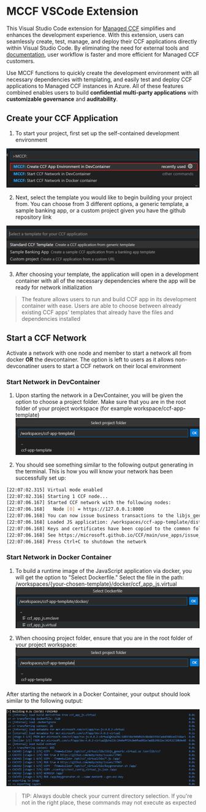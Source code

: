 # MCCF VSCode Extension

This Visual Studio Code extension for [Managed CCF](https://techcommunity.microsoft.com/t5/azure-confidential-computing/microsoft-introduces-preview-of-azure-managed-confidential/ba-p/3648986) simplifies and enhances the development experience. With this extension, users can seamlessly create, test, manage, and deploy their CCF applications directly within Visual Studio Code. By eliminating the need for external tools and [documentation](https://microsoft.github.io/CCF/main/build_apps/get_started.html), user  workflow is faster and more efficient for Managed CCF customers.

Use MCCF functions to quickly create the development environment with all necessary dependencies with templating, and easily test and deploy CCF applications to Managed CCF instances in Azure. All of these features combined enables users to build **confidential multi-party applications** with **customizable governance** and **auditability**.

## Create your CCF Application
1. To start your project, first set up the self-contained development environment

 ![This photo displays the choice of commands appearing to the user with the MCCF: Create CCF App Environment in DevContainer as the option highlighted with a red outline and should be chosen first by the user.](images/first_commandView.png)

 2. Next, select the template you would like to begin building your project from. You can choose from 3 different options, a generic template, a sample banking app, or a custom project given you have the github repository link

![Here there are 3 options displayed that appear after choosing to create a CCF app environment. The options are: Standard CCF Template where the user can create a CCF application from a generic template; a Sample Banking app, a specific sample template; or the option to create a custom project where the developer can create a CCF application from a custom github repository link](images/choose_template.png) 

3. After choosing your template, the application will open in a development container with all of the necessary dependencies where the app will be ready for network initialization
> The feature allows users to run and build CCF app in its development container with ease. Users are able to choose between already existing CCF apps' templates that already have the files and dependencies installed

## Start a CCF Network
Activate a network with one node and member to start a network all from docker **OR** the devcontainer. The option is left to users as it allows non-devconatiner users to start a CCF  network on their local environment
### Start Network in DevContainer
1. Upon starting the network in a DevContainer, you will be given the option to choose a project folder. Make sure that you are in the root folder of your project workspace (for example workspace/ccf-app-template)![Alt text](images/ProjFolderChoice.png)

2. You should see something similar to the following output generating in the terminal. This is how you will know your network has been successfully set up:
``` bash
[22:07:02.315] Virtual mode enabled
[22:07:02.316] Starting 1 CCF node...
[22:07:06.167] Started CCF network with the following nodes:
[22:07:06.168]   Node [0] = https://127.0.0.1:8000
[22:07:06.168] You can now issue business transactions to the libjs_generic application
[22:07:06.168] Loaded JS application: /workspaces/ccf-app-template/dist/
[22:07:06.168] Keys and certificates have been copied to the common folder: /workspaces/ccf-app-template/workspace/sandbox_common
[22:07:06.168] See https://microsoft.github.io/CCF/main/use_apps/issue_commands.html for more information
[22:07:06.168] Press Ctrl+C to shutdown the network
```
### Start Network in Docker Container
1. To build a runtime image of the JavaScript application via docker, you will get the option to "Select Dockerfile." Select the file in the path: /workspaces/{your-chosen-template}/docker/ccf_app_js.virtual
![Alt text](images/DockerfileOptions.png)

2. When choosing project folder, ensure that you are in the root folder of your project workspace: 
![Alt text](images/ProjFolderChoice.png)

After starting the network in a Docker Container, your output should look similar to the following output:

 ![Alt text](images/DockerContainerResult.png)


> TIP: Always double check your current directory selection. If you're not in the right place, these commands may not execute as expected

